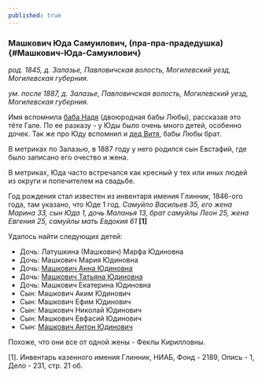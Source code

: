 ```yaml
---
published: true
---
```


### Машкович Юда Самуилович, (пра-пра-прадедушка) {#Машкович-Юда-Самуилович}

_род. 1845, д. Залазье, Павловичская волость, Могилевский уезд, Могилевская губерния._

_ум. после 1887, д. Залазье, Павловичская волость, Могилевский уезд, Могилевская губерния._

Имя вспомнила [баба Надя](#Машкович-Надежда-Прохоровна) (двоюродная бабы Любы), рассказав это тёте Гале. 
По ее разказу - у Юды было очень много детей, особенно дочек.
Так же про Юду вспомнил и [дед Витя](#Машкович-Виктор-Федорович), бабы Любы брат.

В метриках по Залазью, в 1887 году у него родился сын Евстафий, где было записано его очество и жена.

В метриках, Юда часто встречался как кресный у тех или иных людей из округи и попечителем на свадьбе.

Год рождения стал известен из инвентаря имения Глинник, 1846-ого года, там указано, что Юде 1 год. 
_Самуйло Васильев 35, его жена Марина 33, сын Юда 1, дочь Маланья 13, брат самуйлы Леон 25, жена Евгения 25, самуйлы мать Евдокия 61_ **[1]**

Удалось найти следующих детей:
- Дочь: Латушкина (Машкович) Марфа Юдиновна
- Дочь: Машкович Мария Юдиновна
- Дочь: [Машкович Анна Юдиновна](#Машкович-Анна-Юдиновна)
- Дочь: [Машкович Татьяна Юдиновна](#Машкович-Татьяна-Юдиновна)
- Дочь: Машкович Екатерина Юдиновна
- Сын: Машкович Аким Юдинович
- Сын: Машкович Ефим Юдинович
- Сын: Машкович Николай Юдинович
- Сын: Машкович Евфасий Юдинович
- Сын: [Машкович Антон Юдинович](#Машкович-Антон-Юдинович)

Похоже, что они все от одной жены - Феклы Кирилловны.

[1]. Инвентарь казенного имения Глинник, НИАБ, Фонд - 2189, Опись - 1, Дело - 231, стр. 21 об.
